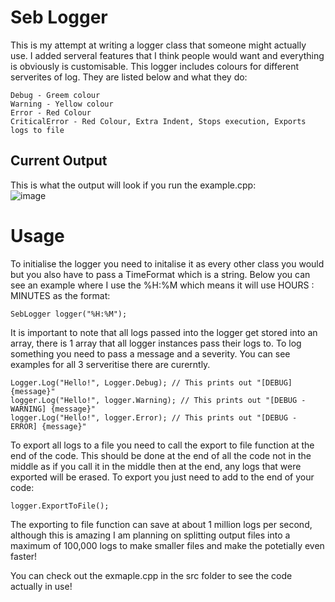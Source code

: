 # Seb Logger  
  
This is my attempt at writing a logger class that someone might actually use. I added serveral features that I think people would want and everything is obviously
is customisable. This logger includes colours for different serverites of log. They are listed below and what they do:  
  
```
Debug - Greem colour
Warning - Yellow colour
Error - Red Colour
CriticalError - Red Colour, Extra Indent, Stops execution, Exports logs to file
```
## Current Output
This is what the output will look if you run the example.cpp:  
![image](https://github.com/SebastianS13/Logger/assets/50264212/0e272380-2685-483a-8d17-08fc7491af8f)


# Usage  
  
To initialise the logger you need to initalise it as every other class you would but you also have to pass a TimeFormat which is a string. Below you can see an example where I use the %H:%M which means it will use HOURS : MINUTES as the format:  
```
SebLogger logger("%H:%M");
```
  
It is important to note that all logs passed into the logger get stored into an array, there is 1 array that all logger instances pass their logs to. To log something you need to pass a message and a severity. You can see examples for all 3 serveritise there are curerntly.  
```
Logger.Log("Hello!", Logger.Debug); // This prints out "[DEBUG] {message}"
logger.Log("Hello!", logger.Warning); // This prints out "[DEBUG - WARNING] {message}"
logger.Log("Hello!", logger.Error); // This prints out "[DEBUG - ERROR] {message}"
```  

To export all logs to a file you need to call the export to file function at the end of the code. This should be done at the end of all the code not in the middle as if you call it in the middle then at the end, any logs that were exported will be erased. To export you just need to add to the end of your code: 
```
logger.ExportToFile();
```
The exporting to file function can save at about 1 million logs per second, although this is amazing I am planning on splitting output files into a maximum of 100,000 logs to make smaller files and make the potetially even faster!

You can check out the exmaple.cpp in the src folder to see the code actually in use!
